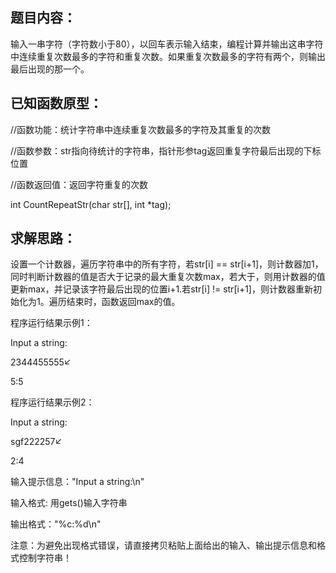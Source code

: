 ## 题目内容：

输入一串字符（字符数小于80），以回车表示输入结束，编程计算并输出这串字符中连续重复次数最多的字符和重复次数。如果重复次数最多的字符有两个，则输出最后出现的那一个。

## 已知函数原型：

//函数功能：统计字符串中连续重复次数最多的字符及其重复的次数

//函数参数：str指向待统计的字符串，指针形参tag返回重复字符最后出现的下标位置 

//函数返回值：返回字符重复的次数

int CountRepeatStr(char str[], int *tag);

## 求解思路：
设置一个计数器，遍历字符串中的所有字符，若str[i] == str[i+1]，则计数器加1，同时判断计数器的值是否大于记录的最大重复次数max，若大于，则用计数器的值更新max，并记录该字符最后出现的位置i+1.若str[i] != str[i+1]，则计数器重新初始化为1。遍历结束时，函数返回max的值。

程序运行结果示例1：

Input a string:

2344455555↙

5:5

程序运行结果示例2：

Input a string:

sgf222257↙

2:4

输入提示信息："Input a string:\n"

输入格式:  用gets()输入字符串

输出格式："%c:%d\n"

注意：为避免出现格式错误，请直接拷贝粘贴上面给出的输入、输出提示信息和格式控制字符串！